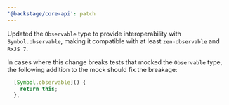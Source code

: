```yaml
---
'@backstage/core-api': patch
---
```


Updated the `Observable` type to provide interoperability with `Symbol.observable`, making it compatible with at least `zen-observable` and `RxJS 7`.

In cases where this change breaks tests that mocked the `Observable` type, the following addition to the mock should fix the breakage:

```ts
  [Symbol.observable]() {
    return this;
  },
```

